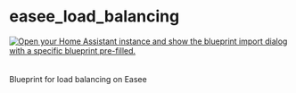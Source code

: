 # easee_load_balancing

<a href="https://my.home-assistant.io/redirect/blueprint_import/?blueprint_url=https%3A%2F%2Fgithub.com%2Fdala318%2Feasee_load_balancing%2Fblob%2Fmain%2Feasee_load_balancing.yaml" target="_blank"><img src="https://my.home-assistant.io/badges/blueprint_import.svg" alt="Open your Home Assistant instance and show the blueprint import dialog with a specific blueprint pre-filled." /></a><br><br><br>
Blueprint for load balancing on Easee
